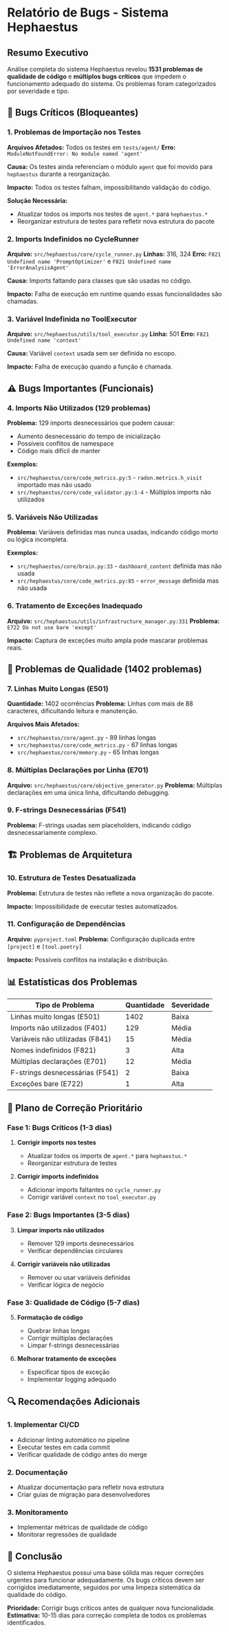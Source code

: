# Relatório de Bugs - Sistema Hephaestus

## Resumo Executivo

Análise completa do sistema Hephaestus revelou **1531 problemas de qualidade de código** e **múltiplos bugs críticos** que impedem o funcionamento adequado do sistema. Os problemas foram categorizados por severidade e tipo.

## 🚨 Bugs Críticos (Bloqueantes)

### 1. Problemas de Importação nos Testes
**Arquivos Afetados:** Todos os testes em `tests/agent/`
**Erro:** `ModuleNotFoundError: No module named 'agent'`

**Causa:** Os testes ainda referenciam o módulo `agent` que foi movido para `hephaestus` durante a reorganização.

**Impacto:** Todos os testes falham, impossibilitando validação do código.

**Solução Necessária:**
- Atualizar todos os imports nos testes de `agent.*` para `hephaestus.*`
- Reorganizar estrutura de testes para refletir nova estrutura do pacote

### 2. Imports Indefinidos no CycleRunner
**Arquivo:** `src/hephaestus/core/cycle_runner.py`
**Linhas:** 316, 324
**Erro:** `F821 Undefined name 'PromptOptimizer'` e `F821 Undefined name 'ErrorAnalysisAgent'`

**Causa:** Imports faltando para classes que são usadas no código.

**Impacto:** Falha de execução em runtime quando essas funcionalidades são chamadas.

### 3. Variável Indefinida no ToolExecutor
**Arquivo:** `src/hephaestus/utils/tool_executor.py`
**Linha:** 501
**Erro:** `F821 Undefined name 'context'`

**Causa:** Variável `context` usada sem ser definida no escopo.

**Impacto:** Falha de execução quando a função é chamada.

## ⚠️ Bugs Importantes (Funcionais)

### 4. Imports Não Utilizados (129 problemas)
**Problema:** 129 imports desnecessários que podem causar:
- Aumento desnecessário do tempo de inicialização
- Possíveis conflitos de namespace
- Código mais difícil de manter

**Exemplos:**
- `src/hephaestus/core/code_metrics.py:5` - `radon.metrics.h_visit` importado mas não usado
- `src/hephaestus/core/code_validator.py:1-4` - Múltiplos imports não utilizados

### 5. Variáveis Não Utilizadas
**Problema:** Variáveis definidas mas nunca usadas, indicando código morto ou lógica incompleta.

**Exemplos:**
- `src/hephaestus/core/brain.py:33` - `dashboard_content` definida mas não usada
- `src/hephaestus/core/code_metrics.py:85` - `error_message` definida mas não usada

### 6. Tratamento de Exceções Inadequado
**Arquivo:** `src/hephaestus/utils/infrastructure_manager.py:331`
**Problema:** `E722 Do not use bare 'except'`

**Impacto:** Captura de exceções muito ampla pode mascarar problemas reais.

## 🔧 Problemas de Qualidade (1402 problemas)

### 7. Linhas Muito Longas (E501)
**Quantidade:** 1402 ocorrências
**Problema:** Linhas com mais de 88 caracteres, dificultando leitura e manutenção.

**Arquivos Mais Afetados:**
- `src/hephaestus/core/agent.py` - 89 linhas longas
- `src/hephaestus/core/code_metrics.py` - 67 linhas longas
- `src/hephaestus/core/memory.py` - 65 linhas longas

### 8. Múltiplas Declarações por Linha (E701)
**Arquivo:** `src/hephaestus/core/objective_generator.py`
**Problema:** Múltiplas declarações em uma única linha, dificultando debugging.

### 9. F-strings Desnecessárias (F541)
**Problema:** F-strings usadas sem placeholders, indicando código desnecessariamente complexo.

## 🏗️ Problemas de Arquitetura

### 10. Estrutura de Testes Desatualizada
**Problema:** Estrutura de testes não reflete a nova organização do pacote.

**Impacto:** Impossibilidade de executar testes automatizados.

### 11. Configuração de Dependências
**Arquivo:** `pyproject.toml`
**Problema:** Configuração duplicada entre `[project]` e `[tool.poetry]`

**Impacto:** Possíveis conflitos na instalação e distribuição.

## 📊 Estatísticas dos Problemas

| Tipo de Problema | Quantidade | Severidade |
|------------------|------------|------------|
| Linhas muito longas (E501) | 1402 | Baixa |
| Imports não utilizados (F401) | 129 | Média |
| Variáveis não utilizadas (F841) | 15 | Média |
| Nomes indefinidos (F821) | 3 | Alta |
| Múltiplas declarações (E701) | 12 | Média |
| F-strings desnecessárias (F541) | 2 | Baixa |
| Exceções bare (E722) | 1 | Alta |

## 🎯 Plano de Correção Prioritário

### Fase 1: Bugs Críticos (1-3 dias)
1. **Corrigir imports nos testes**
   - Atualizar todos os imports de `agent.*` para `hephaestus.*`
   - Reorganizar estrutura de testes

2. **Corrigir imports indefinidos**
   - Adicionar imports faltantes no `cycle_runner.py`
   - Corrigir variável `context` no `tool_executor.py`

### Fase 2: Bugs Importantes (3-5 dias)
3. **Limpar imports não utilizados**
   - Remover 129 imports desnecessários
   - Verificar dependências circulares

4. **Corrigir variáveis não utilizadas**
   - Remover ou usar variáveis definidas
   - Verificar lógica de negócio

### Fase 3: Qualidade de Código (5-7 dias)
5. **Formatação de código**
   - Quebrar linhas longas
   - Corrigir múltiplas declarações
   - Limpar f-strings desnecessárias

6. **Melhorar tratamento de exceções**
   - Especificar tipos de exceção
   - Implementar logging adequado

## 🔍 Recomendações Adicionais

### 1. Implementar CI/CD
- Adicionar linting automático no pipeline
- Executar testes em cada commit
- Verificar qualidade de código antes do merge

### 2. Documentação
- Atualizar documentação para refletir nova estrutura
- Criar guias de migração para desenvolvedores

### 3. Monitoramento
- Implementar métricas de qualidade de código
- Monitorar regressões de qualidade

## 📝 Conclusão

O sistema Hephaestus possui uma base sólida mas requer correções urgentes para funcionar adequadamente. Os bugs críticos devem ser corrigidos imediatamente, seguidos por uma limpeza sistemática da qualidade do código.

**Prioridade:** Corrigir bugs críticos antes de qualquer nova funcionalidade.
**Estimativa:** 10-15 dias para correção completa de todos os problemas identificados. 